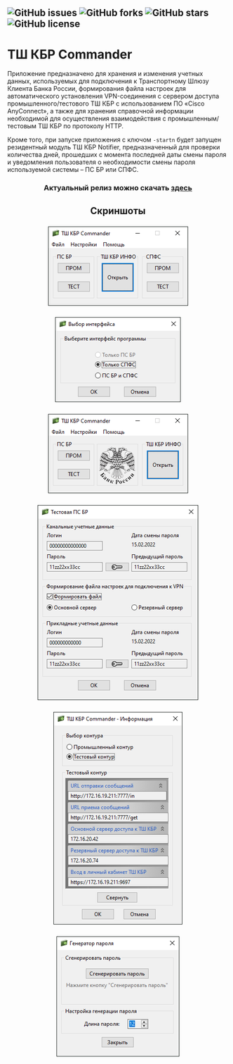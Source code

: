 ![GitHub issues](https://img.shields.io/github/issues/mabahandulla/TSHKBRCommander?style=plastic "GitHub issues") ![GitHub forks](https://img.shields.io/github/forks/mabahandulla/TSHKBRCommander?style=plastic "GitHub forks") ![GitHub stars](https://img.shields.io/github/stars/mabahandulla/TSHKBRCommander?style=plastic "GitHub stars") ![GitHub license](https://img.shields.io/github/license/mabahandulla/TSHKBRCommander?style=plastic "GitHub license")
---
# ТШ КБР Commander

   Приложение предназначено для хранения и изменения учетных данных, используемых для подключения к Транспортному Шлюзу Клиента Банка России, формирования файла настроек для автоматического установления VPN-соединения с сервером доступа промышленного/тестового ТШ КБР с использованием ПО «Cisco AnyConnect», а также для хранения справочной информации необходимой для осуществления взаимодействия с промышленным/тестовым ТШ КБР по протоколу HTTP.
   
   Кроме того, при запуске приложения с ключом `-startn` будет запущен резидентный модуль ТШ КБР Notifier, предназначенный для проверки количества дней, прошедших с момента последней даты смены пароля и уведомления пользователя о необходимости смены пароля используемой системы – ПС БР или СПФС.
   
<h3 align="center">Актуальный релиз можно скачать <a href="https://github.com/mabahandulla/TSHKBRCommander/releases/tag/tshkbrcommander" target="_blank">здесь</a></h3>

<h2 align="center">Скриншоты</h2>
<h3 align="center"><img src="https://github.com/mabahandulla/TSHKBRCommander/blob/main/Screenshots/StartWindow.png" height="180" alt="Главное окно"/></h3>

<h3 align="center"><img src="https://github.com/mabahandulla/TSHKBRCommander/blob/main/Screenshots/OnlyPSBR.png" height="193" alt="Выбор интерфейса"/></h3>

<h3 align="center"><img src="https://github.com/mabahandulla/TSHKBRCommander/blob/main/Screenshots/StartWindowPSBR.png" height="180" alt="Выбрана только ПС БР"/></h3>

<h3 align="center"><img src="https://github.com/mabahandulla/TSHKBRCommander/blob/main/Screenshots/PSBR_TEST.png" height="443" alt="Окно с тестовыми учетными данными"/></h3>

<h3 align="center"><img src="https://github.com/mabahandulla/TSHKBRCommander/blob/main/Screenshots/Info.png" height="483" alt="Окно с информацией"/></h3>

<h3 align="center"><img src="https://github.com/mabahandulla/TSHKBRCommander/blob/main/Screenshots/GeneratorSettings.png" height="273" alt="Окно генератора пароля"/></h3>
